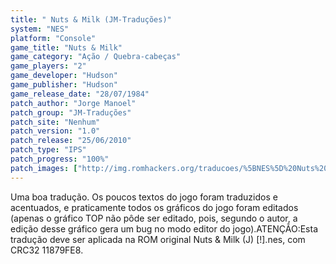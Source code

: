 ```yaml
---
title: " Nuts & Milk (JM-Traduções)"
system: "NES"
platform: "Console"
game_title: "Nuts & Milk"
game_category: "Ação / Quebra-cabeças"
game_players: "2"
game_developer: "Hudson"
game_publisher: "Hudson"
game_release_date: "28/07/1984"
patch_author: "Jorge Manoel"
patch_group: "JM-Traduções"
patch_site: "Nenhum"
patch_version: "1.0"
patch_release: "25/06/2010"
patch_type: "IPS"
patch_progress: "100%"
patch_images: ["http://img.romhackers.org/traducoes/%5BNES%5D%20Nuts%20&%20Milk%20-%20JM-Tradu%C3%A7%C3%B5es%20-%201.png","http://img.romhackers.org/traducoes/%5BNES%5D%20Nuts%20&%20Milk%20-%20JM-Tradu%C3%A7%C3%B5es%20-%202.png","http://img.romhackers.org/traducoes/%5BNES%5D%20Nuts%20&%20Milk%20-%20JM-Tradu%C3%A7%C3%B5es%20-%203.png"]
---
```

Uma boa tradução. Os poucos textos do jogo foram traduzidos e acentuados, e praticamente todos os gráficos do jogo foram editados (apenas o gráfico TOP não pôde ser editado, pois, segundo o autor, a edição desse gráfico gera um bug no modo editor do jogo).ATENÇÃO:Esta tradução deve ser aplicada na ROM original Nuts & Milk (J) [!].nes, com CRC32 11879FE8.